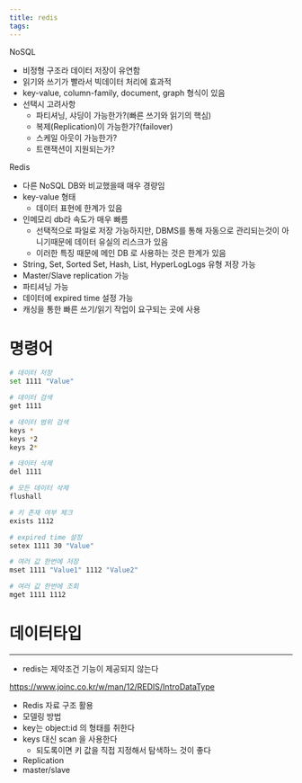 ```yaml
---
title: redis
tags:
---
```


NoSQL
- 비정형 구조라 데이터 저장이 유연함
- 읽기와 쓰기가 빨라서 빅데이터 처리에 효과적
- key-value, column-family, document, graph 형식이 있음
- 선택시 고려사항
    - 파티셔닝, 샤딩이 가능한가?(빠른 쓰기와 읽기의 핵심)
    - 복제(Replication)이 가능한가?(failover)
    - 스케일 아웃이 가능한가?
    - 트랜잭션이 지원되는가?

Redis
- 다른 NoSQL DB와 비교했을때 매우 경량임
- key-value 형태
    - 데이터 표현에 한계가 있음
- 인메모리 db라 속도가 매우 빠름
    - 선택적으로 파일로 저장 가능하지만, DBMS를 통해 자동으로 관리되는것이 아니기때문에 데이터 유실의 리스크가 있음
    - 이러한 특징 때문에 메인 DB 로 사용하는 것은 한계가 있음
- String, Set, Sorted Set, Hash, List, HyperLogLogs 유형 저장 가능
- Master/Slave replication 가능
- 파티셔닝 가능
- 데이터에 expired time 설정 가능
- 캐싱을 통한 빠른 쓰기/읽기 작업이 요구되는 곳에 사용

# 명령어
```sh
# 데이터 저장
set 1111 "Value"

# 데이터 검색
get 1111

# 데이터 범위 검색
keys *
keys *2
keys 2*

# 데이터 삭제
del 1111

# 모든 데이터 삭제
flushall

# 키 존재 여부 체크
exists 1112

# expired time 설정
setex 1111 30 "Value"

# 여러 값 한번에 저장
mset 1111 "Value1" 1112 "Value2"

# 여러 값 한번에 조회
mget 1111 1112
```

# 데이터타입

---

- redis는 제약조건 기능이 제공되지 않는다

https://www.joinc.co.kr/w/man/12/REDIS/IntroDataType

- Redis 자료 구조 활용
- 모델링 방법
- key는 object:id 의 형태를 취한다
- keys 대신 scan 을 사용한다
    - 되도록이면 키 값을 직접 지정해서 탐색하느 것이 좋다
- Replication
- master/slave